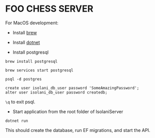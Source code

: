# FOO CHESS SERVER

For MacOS development:
*  Install [brew](https://brew.sh)
*  Install [dotnet](https://dotnet.microsoft.com/download)

* Install postgresql
```
brew install postgresql
```


```
brew services start postgresql
```

 

```
psql -d postgres
```

 
```
create user isolani_db_user password 'SomeAmazingPassword';
alter user isolani_db_user password createdb;
```

` \q ` to exit psql.

* Start application from the root folder of IsolaniServer
```
dotnet run
```

This should create the database, run EF migrations, and start the API.
